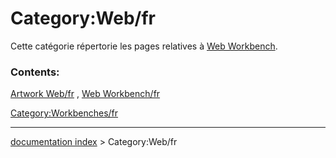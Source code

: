 # Category:Web/fr
Cette catégorie répertorie les pages relatives à [Web Workbench](Web_Workbench/fr.md).

### Contents:

[Artwork Web/fr](Artwork_Web/fr.md) , [Web Workbench/fr](Web_Workbench/fr.md)

[Category:Workbenches/fr](Category:Workbenches/fr.md)

---
[documentation index](../README.md) > Category:Web/fr
